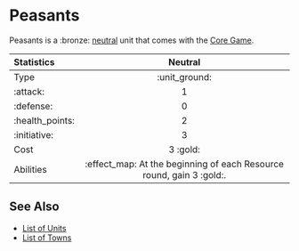 # Peasants

Peasants is a :bronze: [neutral](../towns/neutral.md) unit that comes with the [Core Game](../content.md).


| Statistics | Neutral |
| :--- | :---: |
| Type | :unit_ground: |
| :attack: | 1 |
| :defense: | 0 |
| :health_points: | 2 |
| :initiative: | 3 |
| Cost | 3 :gold: |
| Abilities | :effect_map: At the beginning of each Resource round, gain 3 :gold:. |


## See Also

- [List of Units](index.md)
- [List of Towns](../towns/index.md)
